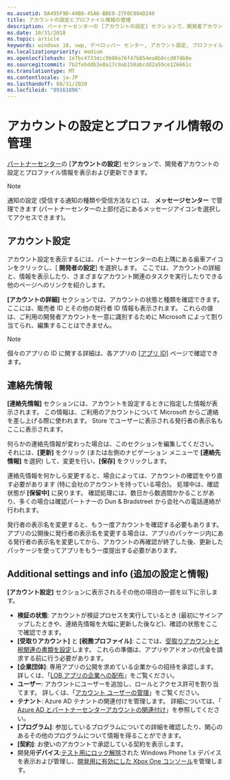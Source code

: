 ```yaml
---
ms.assetid: DA495F9D-49B8-45A6-BBE0-27F0C804D240
title: アカウントの設定とプロファイル情報の管理
description: パートナーセンターの [アカウントの設定] セクションで、開発者アカウントの設定とプロファイル情報を表示および更新できます。
ms.date: 10/31/2018
ms.topic: article
keywords: windows 10, uwp, デベロッパー センター, アカウント設定, プロファイル, アカウント プロファイル, 開発者アカウント, 開発者アカウントの設定
ms.localizationpriority: medium
ms.openlocfilehash: 1e7bc4733dcc9b00a76f47b854ea8b8ccd07db8e
ms.sourcegitcommit: 7b2febddb3e8a17c9ab158abcdd2a59ce126661c
ms.translationtype: MT
ms.contentlocale: ja-JP
ms.lasthandoff: 08/31/2020
ms.locfileid: "89161896"
---
```

# <a name="manage-account-settings-and-profile-info"></a>アカウントの設定とプロファイル情報の管理

[パートナーセンター](https://partner.microsoft.com/dashboard)の [**アカウントの設定**] セクションで、開発者アカウントの設定とプロファイル情報を表示および更新できます。 

> [!NOTE]
> 通知の設定 (受信する通知の種類や受信方法など) は、 **メッセージセンター** で管理できます (パートナーセンターの上部付近にあるメッセージアイコンを選択してアクセスできます)。

## <a name="account-settings"></a>アカウント設定

アカウント設定を表示するには、パートナーセンターの右上隅にある歯車アイコンをクリックし、[ **開発者の設定**] を選択します。 ここでは、アカウントの詳細と、情報を表示したり、さまざまなアカウント関連のタスクを実行したりできる他のページへのリンクを紹介します。

**[アカウントの詳細]** セクションでは、アカウントの状態と種類を確認できます。 ここには、販売者 ID とその他の発行者 ID 情報も表示されます。 これらの値は、ご利用の開発者アカウントを一意に識別するために Microsoft によって割り当てられ、編集することはできません。

> [!NOTE]
> 個々のアプリの ID に関する詳細は、各アプリの [[アプリ ID]](view-app-identity-details.md) ページで確認できます。

## <a name="contact-info"></a>連絡先情報

**[連絡先情報]** セクションには、アカウントを設定するときに指定した情報が表示されます。 この情報は、ご利用のアカウントについて Microsoft からご連絡を差し上げる際に使われます。 Store でユーザーに表示される発行者の表示名もここに表示されます。

何らかの連絡先情報が変わった場合は、このセクションを編集してください。 それには、**[更新]** をクリック (または左側のナビゲーション メニューで **[連絡先情報]** を選択) して、変更を行い、**[保存]** をクリックします。

連絡先情報を何かしら変更すると、場合によっては、アカウントの確認をやり直す必要があります (特に会社のアカウントを持っている場合)。 処理中は、確認状態が **[保留中]** に戻ります。 確認処理には、数日から数週間かかることがあり、多くの場合は確認パートナーの Dun & Bradstreet から会社への電話連絡が行われます。

発行者の表示名を変更すると、もう一度アカウントを確認する必要もあります。 アプリの公開後に発行者の表示名を変更する場合は、アプリのパッケージ内にある発行者の表示名を変更してから、アカウントの再確認が終了した後、更新したパッケージを使ってアプリをもう一度提出する必要があります。


## <a name="additional-settings-and-info"></a>Additional settings and info (追加の設定と情報)

**[アカウント設定]** セクションに表示されるその他の項目の一部を以下に示します。

- **検証の状態**: アカウントが検証プロセスを実行しているとき (最初にサインアップしたときや、連絡先情報を大幅に更新した後など)、確認の状態をここで確認できます。
- **[受取りアカウント]** と **[税務プロファイル]**: ここでは、[受取りアカウントと税関連の書類を設定](setting-up-your-payout-account-and-tax-forms.md)します。 これらの準備は、アプリやアドオンの代金を請求する前に行う必要があります。
- **[企業団体]**: 専用アプリの公開を求めている企業からの招待を承認します。 詳しくは、「[LOB アプリの企業への配布](distribute-lob-apps-to-enterprises.md)」をご覧ください。
- **ユーザー**: アカウントにユーザーを追加し、ロールとアクセス許可を割り当てます。 詳しくは、「[アカウント ユーザーの管理](manage-account-users.md)」をご覧ください。
- **テナント**: Azure AD テナントの関連付けを管理します。 詳細については、「 [Azure AD とパートナーセンターアカウントの関連付け](./associate-azure-ad-with-partner-center.md)」を参照してください。
- **[プログラム]**: 参加しているプログラムについての詳細を確認したり、関心のあるその他のプログラムについて情報を得ることができます。
- **[契約]**: お使いのアカウントで承認している契約を表示します。
- 開発用**デバイス**:[テスト用にロック解除](/previous-versions/windows/apps/dn614128(v=win.10))された Windows Phone 1.x デバイスを表示および管理し、[開発用に有効にした Xbox One コンソール](../xbox-apps/devkit-activation.md)を管理します。